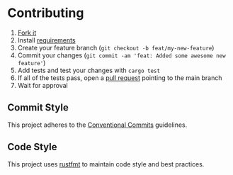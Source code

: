 # Contributing

1. [Fork it](https://help.github.com/articles/fork-a-repo/)
2. Install [requirements](https://github.com/mattcarlotta/nvi/wiki/Requirements)
3. Create your feature branch (`git checkout -b feat/my-new-feature`)
4. Commit your changes (`git commit -am 'feat: Added some awesome new feature'`)
5. Add tests and test your changes with `cargo test`
6. If all of the tests pass, open a [pull request](https://github.com/mattcarlotta/nvi/compare) pointing to the main branch
7. Wait for approval

## Commit Style

This project adheres to the [Conventional Commits](https://www.conventionalcommits.org/en/v1.0.0/#summary) guidelines.


## Code Style

This project uses [rustfmt](https://github.com/rust-lang/rustfmt) to maintain code style and best practices.
